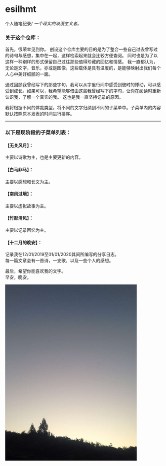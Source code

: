 # esilhmt

个人随笔纪录/ *一个现实的浪漫主义者。*

### 关于这个仓库：

  首先，很荣幸见到你。
  创设这个仓库主要的目的是为了整合一些自己过去曾写过的诗句与感想，集中在一起，这样检索起来就会比较方便查阅。
  同时也是为了以这样一种别样的形式保留自己过往那些值得珍藏的回忆和情感。
  我一直都认为，无论是文字，音乐，亦或是图像，这些载体是具有温度的，是能够映射出我们每个人心中美好细腻的一面。

  通过回顾我曾经写下的那些字句，我可以从字里行间中感受到彼时的悸动，可以感受到成长。如果可以，我希望能够借由这些我曾经写下的字句，让你在阅读时重新认识我，了解一个真实的我。
  这也是我一直坚持记录的原因。

  我将根据不同的体裁类型，将不同的文字归纳到不同的子菜单中。子菜单内的内容默认按照原本发表的时间进行排序。


---


### 以下是现阶段的子菜单列表：

#### 【无关风月】：
  主要以诗歌为主，也是主要更新的内容。

#### 【白马非马】：
  主要以感想和长文为主。

#### 【南风过境】：
  主要以虚拟故事为主。

#### 【竹影清风】：
  主要以记录回忆为主。

#### 【十二月的晚安】：
  记录我在12/01/2019至01/01/2020其间所编写的分享日志。  
  每一篇文章会有一首诗，一支歌，以及一些个人的感想。  

  最后，希望你能喜欢我的文字。  
  早安，晚安。  

<img src="https://github.com/yifanwow/esilhmt/blob/main/image/IMG_8233.PNG?raw=true" alt="清晨" width="426" height="568">
